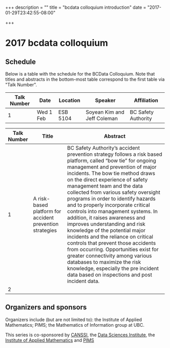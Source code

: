 +++
description = ""
title = "bcdata colloquium introduction"
date = "2017-01-29T23:42:55-08:00"

+++

# 2017 bcdata colloquium 


## Schedule

Below is a table with the schedule for the  BCData Colloquium. Note that titles and abstracts in the bottom-most table correspond to the first table via "Talk Number". 


|Talk Number | Date      | Location | Speaker                     | Affiliation         | 
|------------|-----------|----------|-----------------------------|---------------------|
| 1          | Wed 1 Feb | ESB 5104 | Soyean Kim and Jeff Coleman | BC Safety Authority |

| Talk Number | Title       | Abstract   |
|---------|-----------------|------------|
| 1 | A risk-based platform for accident prevention strategies | BC Safety Authority’s accident prevention strategy follows a risk based platform, called “bow tie” for ongoing management and prevention of major incidents. The bow tie method draws on the direct experience of safety management team and the data collected from various safety oversight programs in order to identify hazards and to properly incorporate critical controls into management systems. In addition, it raises awareness and improves understanding and risk knowledge of the potential major incidents and the reliance on critical controls that prevent those accidents from occurring.  Opportunities exist for greater connectivity among various databases to maximize the risk knowledge, especially the pre incident data based on inspections and post incident data. |
| 2 | | | 

## Organizers and sponsors
Organizers include (but are not limited to): the Institute of Applied Mathematics; PIMS; the Mathematics of Information group at UBC.

This series is co-sponsored by [CANSSI](http://www.canssi.ca), the [Data Sciences Institute](https://dsi.ubc.ca), the [Institute of Applied Mathematics](http://www.iam.ubc.ca) and [PIMS](https://www.pims.math.ca/)

